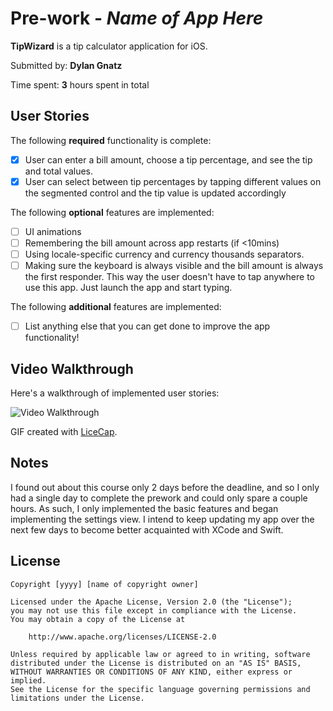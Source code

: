 # Pre-work - *Name of App Here*

**TipWizard** is a tip calculator application for iOS.

Submitted by: **Dylan Gnatz**

Time spent: **3** hours spent in total

## User Stories

The following **required** functionality is complete:

* [X] User can enter a bill amount, choose a tip percentage, and see the tip and total values.
* [X] User can select between tip percentages by tapping different values on the segmented control and the tip value is updated accordingly

The following **optional** features are implemented:

* [ ] UI animations
* [ ] Remembering the bill amount across app restarts (if <10mins)
* [ ] Using locale-specific currency and currency thousands separators.
* [ ] Making sure the keyboard is always visible and the bill amount is always the first responder. This way the user doesn't have to tap anywhere to use this app. Just launch the app and start typing.

The following **additional** features are implemented:

- [ ] List anything else that you can get done to improve the app functionality!

## Video Walkthrough

Here's a walkthrough of implemented user stories:

<img src='https://imgur.com/a/y2RBp3p' title='Video Walkthrough' width='' alt='Video Walkthrough' />

GIF created with [LiceCap](http://www.cockos.com/licecap/).

## Notes

I found out about this course only 2 days before the deadline, and so I only had a single day to complete the prework and could only spare a couple hours. As such, I only implemented the basic features and began implementing the settings view. I intend to keep updating my app over the next few days to become better acquainted with XCode and Swift. 

## License

    Copyright [yyyy] [name of copyright owner]

    Licensed under the Apache License, Version 2.0 (the "License");
    you may not use this file except in compliance with the License.
    You may obtain a copy of the License at

        http://www.apache.org/licenses/LICENSE-2.0

    Unless required by applicable law or agreed to in writing, software
    distributed under the License is distributed on an "AS IS" BASIS,
    WITHOUT WARRANTIES OR CONDITIONS OF ANY KIND, either express or implied.
    See the License for the specific language governing permissions and
    limitations under the License.